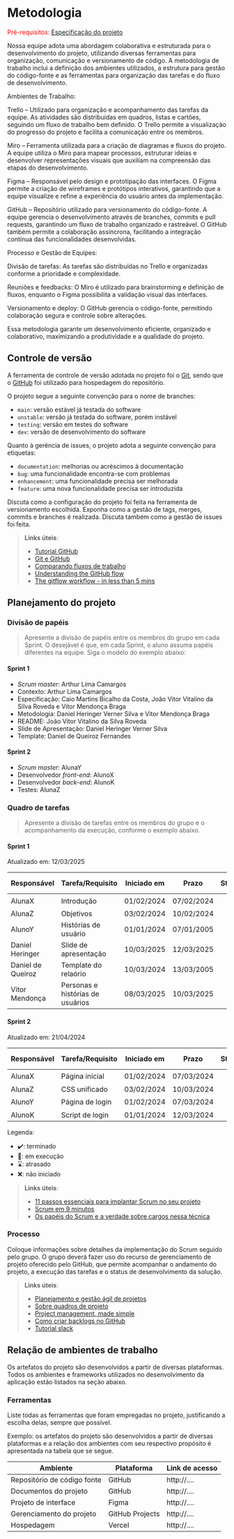 
# Metodologia

<span style="color:red">Pré-requisitos: <a href="02-Especificacao.md"> Especificação do projeto</a></span>

Nossa equipe adota uma abordagem colaborativa e estruturada para o desenvolvimento do projeto, utilizando diversas ferramentas para organização, comunicação e versionamento de código. A metodologia de trabalho inclui a definição dos ambientes utilizados, a estrutura para gestão do código-fonte e as ferramentas para organização das tarefas e do fluxo de desenvolvimento.

Ambientes de Trabalho:

Trello – Utilizado para organização e acompanhamento das tarefas da equipe. As atividades são distribuídas em quadros, listas e cartões, seguindo um fluxo de trabalho bem definido. O Trello permite a visualização do progresso do projeto e facilita a comunicação entre os membros.

Miro – Ferramenta utilizada para a criação de diagramas e fluxos do projeto. A equipe utiliza o Miro para mapear processos, estruturar ideias e desenvolver representações visuais que auxiliam na compreensão das etapas do desenvolvimento.

Figma – Responsável pelo design e prototipação das interfaces. O Figma permite a criação de wireframes e protótipos interativos, garantindo que a equipe visualize e refine a experiência do usuário antes da implementação.

GitHub – Repositório utilizado para versionamento do código-fonte. A equipe gerencia o desenvolvimento através de branches, commits e pull requests, garantindo um fluxo de trabalho organizado e rastreável. O GitHub também permite a colaboração assíncrona, facilitando a integração contínua das funcionalidades desenvolvidas.

Processo e Gestão de Equipes:

Divisão de tarefas: As tarefas são distribuídas no Trello e organizadas conforme a prioridade e complexidade.

Reuniões e feedbacks: O Miro é utilizado para brainstorming e definição de fluxos, enquanto o Figma possibilita a validação visual das interfaces.

Versionamento e deploy: O GitHub gerencia o código-fonte, permitindo colaboração segura e controle sobre alterações.

Essa metodologia garante um desenvolvimento eficiente, organizado e colaborativo, maximizando a produtividade e a qualidade do projeto.

## Controle de versão

A ferramenta de controle de versão adotada no projeto foi o [Git](https://git-scm.com/), sendo que o [GitHub](https://github.com) foi utilizado para hospedagem do repositório.

O projeto segue a seguinte convenção para o nome de branches:

- `main`: versão estável já testada do software
- `unstable`: versão já testada do software, porém instável
- `testing`: versão em testes do software
- `dev`: versão de desenvolvimento do software

Quanto à gerência de issues, o projeto adota a seguinte convenção para etiquetas:

- `documentation`: melhorias ou acréscimos à documentação
- `bug`: uma funcionalidade encontra-se com problemas
- `enhancement`: uma funcionalidade precisa ser melhorada
- `feature`: uma nova funcionalidade precisa ser introduzida

Discuta como a configuração do projeto foi feita na ferramenta de versionamento escolhida. Exponha como a gestão de tags, merges, commits e branches é realizada. Discuta também como a gestão de issues foi feita.

> **Links úteis**:
> - [Tutorial GitHub](https://guides.github.com/activities/hello-world/)
> - [Git e GitHub](https://www.youtube.com/playlist?list=PLHz_AreHm4dm7ZULPAmadvNhH6vk9oNZA)
> - [Comparando fluxos de trabalho](https://www.atlassian.com/br/git/tutorials/comparing-workflows)
> - [Understanding the GitHub flow](https://guides.github.com/introduction/flow/)
> - [The gitflow workflow - in less than 5 mins](https://www.youtube.com/watch?v=1SXpE08hvGs)

## Planejamento do projeto

###  Divisão de papéis

> Apresente a divisão de papéis entre os membros do grupo em cada Sprint. O desejável é que, em cada Sprint, o aluno assuma papéis diferentes na equipe. Siga o modelo do exemplo abaixo:

#### Sprint 1
- _Scrum master_: Arthur Lima Camargos
- Contexto: Arthur Lima Camargos
- Especificação: Caio Martins Bicalho da Costa, João Vitor Vitalino da Silva Roveda e Vitor Mendonça Braga
- Metodologia: Daniel Heringer Verner Silva e Vitor Mendonça Braga
- README: João Vitor Vitalino da Silva Roveda
- Slide de Apresentação: Daniel Heringer Verner Silva
- Template: Daniel de Queiroz Fernandes

#### Sprint 2
- _Scrum master_: AlunaY
- Desenvolvedor _front-end_: AlunoX
- Desenvolvedor _back-end_: AlunoK
- Testes: AlunaZ

###  Quadro de tarefas

> Apresente a divisão de tarefas entre os membros do grupo e o acompanhamento da execução, conforme o exemplo abaixo.

#### Sprint 1

Atualizado em: 12/03/2025

| Responsável   | Tarefa/Requisito | Iniciado em    | Prazo      | Status | Terminado em    |
| :----         |    :----         |      :----:    | :----:     | :----: | :----:          |
| AlunaX        | Introdução | 01/02/2024     | 07/02/2024 | ✔️    | 05/02/2024      |
| AlunaZ        | Objetivos    | 03/02/2024     | 10/02/2024 | 📝    |                 |
| AlunoY        | Histórias de usuário  | 01/01/2024     | 07/01/2005 | ⌛     |                 |
| Daniel Heringer        | Slide de apresentação  |    10/03/2025        | 12/03/2025 |  ✔️   |    10/03/2025   |
| Daniel de Queiroz        | Template do relaório  |    10/03/2024        | 13/03/2005 | ✔️    |  13/03/2025     |
| Vitor Mendonça       | Personas e histórias de usuários  |    08/03/2025        | 10/03/2025 | ✔️    |  09/03/2025     |

#### Sprint 2

Atualizado em: 21/04/2024

| Responsável   | Tarefa/Requisito | Iniciado em    | Prazo      | Status | Terminado em    |
| :----         |    :----         |      :----:    | :----:     | :----: | :----:          |
| AlunaX        | Página inicial   | 01/02/2024     | 07/03/2024 | ✔️    | 05/02/2024      |
| AlunaZ        | CSS unificado    | 03/02/2024     | 10/03/2024 | 📝    |                 |
| AlunoY        | Página de login  | 01/02/2024     | 07/03/2024 | ⌛     |                 |
| AlunoK        | Script de login  |  01/01/2024    | 12/03/2024 | ❌    |       |


Legenda:
- ✔️: terminado
- 📝: em execução
- ⌛: atrasado
- ❌: não iniciado


> **Links úteis**:
> - [11 passos essenciais para implantar Scrum no seu projeto](https://mindmaster.com.br/scrum-11-passos/)
> - [Scrum em 9 minutos](https://www.youtube.com/watch?v=XfvQWnRgxG0)
> - [Os papéis do Scrum e a verdade sobre cargos nessa técnica](https://www.atlassian.com/br/agile/scrum/roles)

### Processo

Coloque informações sobre detalhes da implementação do Scrum seguido pelo grupo. O grupo deverá fazer uso do recurso de gerenciamento de projeto oferecido pelo GitHub, que permite acompanhar o andamento do projeto, a execução das tarefas e o status de desenvolvimento da solução.
 
> **Links úteis**:
> - [Planejamento e gestão ágil de projetos](https://pucminas.instructure.com/courses/87878/pages/unidade-2-tema-2-utilizacao-de-ferramentas-para-controle-de-versoes-de-software)
> - [Sobre quadros de projeto](https://docs.github.com/pt/issues/organizing-your-work-with-project-boards/managing-project-boards/about-project-boards)
> - [Project management, made simple](https://github.com/features/project-management/)
> - [Como criar backlogs no GitHub](https://www.youtube.com/watch?v=RXEy6CFu9Hk)
> - [Tutorial slack](https://slack.com/intl/en-br/)

## Relação de ambientes de trabalho

Os artefatos do projeto são desenvolvidos a partir de diversas plataformas. Todos os ambientes e frameworks utilizados no desenvolvimento da aplicação estão listados na seção abaixo.

### Ferramentas

Liste todas as ferramentas que foram empregadas no projeto, justificando a escolha delas, sempre que possível.

Exemplo: os artefatos do projeto são desenvolvidos a partir de diversas plataformas e a relação dos ambientes com seu respectivo propósito é apresentada na tabela que se segue.

| Ambiente                            | Plataforma                         | Link de acesso                         |
|-------------------------------------|------------------------------------|----------------------------------------|
| Repositório de código fonte         | GitHub                             | http://....                            |
| Documentos do projeto               | GitHub                             | http://....                            |
| Projeto de interface                | Figma                              | http://....                            |
| Gerenciamento do projeto            | GitHub Projects                    | http://....                            |
| Hospedagem                          | Vercel                             | http://....                            |

